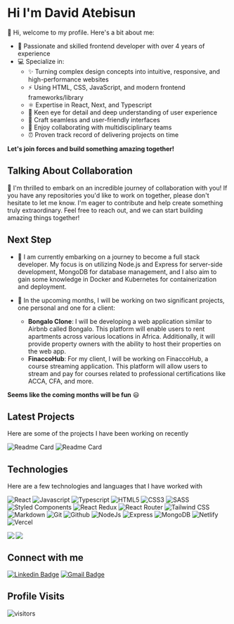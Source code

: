 # Hi I'm David Atebisun 

👋 Hi, welcome to my profile. Here's a bit about me:

- 🚀 Passionate and skilled frontend developer with over 4 years of experience
- 💻 Specialize in:
  - ✨ Turning complex design concepts into intuitive, responsive, and high-performance websites
  - ⚡ Using HTML, CSS, JavaScript, and modern frontend frameworks/library
  - ⚛️ Expertise in React, Next, and Typescript
  - 🎨 Keen eye for detail and deep understanding of user experience
  - 🌟 Craft seamless and user-friendly interfaces
  - 🤝 Enjoy collaborating with multidisciplinary teams
  - ⏰ Proven track record of delivering projects on time

**Let's join forces and build something amazing together!**

## Talking About Collaboration
🌟 I'm thrilled to embark on an incredible journey of collaboration with you! If you have any repositories you'd like to work on together, please don't hesitate to let me know. I'm eager to contribute and help create something truly extraordinary. Feel free to reach out, and we can start building amazing things together!

## Next Step
- :rocket: I am currently embarking on a journey to become a full stack developer. My focus is on utilizing Node.js and Express for server-side development, MongoDB for database management, and I also aim to gain some knowledge in Docker and Kubernetes for containerization and deployment.   

- 💼 In the upcoming months, I will be working on two significant projects, one personal and one for a client:
  - **Bongalo Clone**: I will be developing a web application similar to Airbnb called Bongalo. This platform will enable users to rent apartments across various locations in Africa. Additionally, it will provide property owners with the ability to host their properties on the web app.
  - **FinaccoHub**: For my client, I will be working on FinaccoHub, a course streaming application. This platform will allow users to stream and pay for courses related to professional certifications like ACCA, CFA, and more.

**Seems like the coming months will be fun** :smiley:

## Latest Projects
Here are some of the projects I have been working on recently  

![Readme Card](https://github-readme-stats.vercel.app/api/pin/?username=davidolaoluwa240&repo=in-browser-markdown-editor&theme=gotham&show_owner=true&hide_border=true)
![Readme Card](https://github-readme-stats.vercel.app/api/pin/?username=davidolaoluwa240&repo=Ip-Address-Tracker&theme=gotham&show_owner=true&hide_border=true)

## Technologies
Here are a few technologies and languages that I have worked with 

![React](https://img.shields.io/badge/React-20232A?style=for-the-badge&logo=react&logoColor=61DAFB)
![Javascript](https://img.shields.io/badge/JavaScript-323330?style=for-the-badge&logo=javascript&logoColor=F7DF1E)
![Typescript](https://img.shields.io/badge/TypeScript-007ACC?style=for-the-badge&logo=typescript&logoColor=white)
![HTML5](https://img.shields.io/badge/HTML5-E34F26?style=for-the-badge&logo=html5&logoColor=white)
![CSS3](https://img.shields.io/badge/CSS3-1572B6?style=for-the-badge&logo=css3&logoColor=white)
![SASS](https://img.shields.io/badge/Sass-CC6699?style=for-the-badge&logo=sass&logoColor=white)
![Styled Components](https://img.shields.io/badge/styled--components-DB7093?style=for-the-badge&logo=styled-components&logoColor=white)
![React Redux](https://img.shields.io/badge/Redux-593D88?style=for-the-badge&logo=redux&logoColor=white)
![React Router](https://img.shields.io/badge/React_Router-CA4245?style=for-the-badge&logo=react-router&logoColor=white)
![Tailwind CSS](https://img.shields.io/badge/Tailwind_CSS-38B2AC?style=for-the-badge&logo=tailwind-css&logoColor=white)
![Markdown](https://img.shields.io/badge/Markdown-000000?style=for-the-badge&logo=markdown&logoColor=white)
![Git](https://img.shields.io/badge/GIT-E44C30?style=for-the-badge&logo=git&logoColor=white)
![Github](https://img.shields.io/badge/GitHub-100000?style=for-the-badge&logo=github&logoColor=white)
![NodeJs](https://img.shields.io/badge/Node.js-43853D?style=for-the-badge&logo=node.js&logoColor=white)
![Express](https://img.shields.io/badge/Express.js-404D59?style=for-the-badge)
![MongoDB](https://img.shields.io/badge/MongoDB-4EA94B?style=for-the-badge&logo=mongodb&logoColor=white)
![Netlify](https://img.shields.io/badge/Netlify-00C7B7?style=for-the-badge&logo=netlify&logoColor=white)
![Vercel](https://img.shields.io/badge/Vercel-000000?style=for-the-badge&logo=vercel&logoColor=white)

<img align="left" src="https://github-readme-streak-stats.herokuapp.com/?user=davidolaoluwa240"/>
<img src="https://github-readme-stats.vercel.app/api/top-langs/?username=davidolaoluwa240&layout=compact&theme=gotham" /></br/>

## Connect with me
[![Linkedin Badge](https://img.shields.io/badge/-LinkedIn-blue?style=flat-square&logo=Linkedin&logoColor=white)](https://www.linkedin.com/in/david-atebisun-4ab786171/)
[![Gmail Badge](https://img.shields.io/badge/-Gmail-c14438?style=flat-square&logo=Gmail&logoColor=white)](mailto:davidolaoluwa240@gmail.com)

## Profile Visits
![visitors](https://visitor-badge.glitch.me/badge?page_id=page.id&left_color=green&right_color=red)
